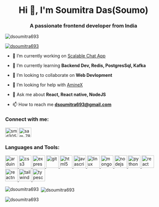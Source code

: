 <h1 align="center">Hi 👋, I'm Soumitra Das(Soumo)</h1>
<h3 align="center">A passionate frontend developer from India</h3>

<p align="left"> <img src="https://komarev.com/ghpvc/?username=dsoumitra693&label=Profile%20views&color=0e75b6&style=flat" alt="dsoumitra693" /> </p>

<p align="left"> <a href="https://github.com/ryo-ma/github-profile-trophy"><img src="https://github-profile-trophy.vercel.app/?username=dsoumitra693" alt="dsoumitra693" /></a> </p>

- 🔭 I’m currently working on [Scalable Chat App](https://github.com/dsoumitra693/sacalable-chat-app)
- 🌱 I’m currently learning **Backend Dev, Redis, PostgresSql, Kafka**

- 👯 I’m looking to collaborate on **Web Devlopment**

- 🤝 I’m looking for help with [AmineX](https://github.com/dsoumitra693/AnimeX)

- 💬 Ask me about **React, React native, NodeJS**

- 📫 How to reach me **dsoumitra693@gmail.com**

<h3 align="left">Connect with me:</h3>
<p align="left">
<a href="https://twitter.com/smd3056" target="blank"><img align="center" src="https://raw.githubusercontent.com/rahuldkjain/github-profile-readme-generator/master/src/images/icons/Social/twitter.svg" alt="smd3056" height="30" width="40" /></a>
<a href="https://www.codechef.com/users/sam_78" target="blank"><img align="center" src="https://cdn.jsdelivr.net/npm/simple-icons@3.1.0/icons/codechef.svg" alt="sam_78" height="30" width="40" /></a>
</p>

<h3 align="left">Languages and Tools:</h3>
<p align="left"> <a href="https://www.arduino.cc/" target="_blank" rel="noreferrer"> <img src="https://cdn.worldvectorlogo.com/logos/arduino-1.svg" alt="arduino" width="40" height="40"/> </a> 
<a href="https://www.w3schools.com/css/" target="_blank" rel="noreferrer"> <img src="https://img.icons8.com/?size=256&id=7gdY5qNXaKC0&format=png" alt="css3" width="40" height="40"/> </a> <a href="https://expressjs.com" target="_blank" rel="noreferrer"> <img src="https://img.icons8.com/?size=256&id=kg46nzoJrmTR&format=png" alt="express" width="40" height="40"/> </a> <a href="https://git-scm.com/" target="_blank" rel="noreferrer"> <img src="https://www.vectorlogo.zone/logos/git-scm/git-scm-icon.svg" alt="git" width="40" height="40"/> </a> <a href="https://www.w3.org/html/" target="_blank" rel="noreferrer"> <img src="https://img.icons8.com/?size=256&id=20909&format=png" alt="html5" width="40" height="40"/> </a> <a href="https://developer.mozilla.org/en-US/docs/Web/JavaScript" target="_blank" rel="noreferrer"> <img src="https://img.icons8.com/?size=256&id=PXTY4q2Sq2lG&format=png" alt="javascript" width="40" height="40"/> </a> <a href="https://www.linux.org/" target="_blank" rel="noreferrer"> <img src="https://img.icons8.com/?size=256&id=17842&format=png" alt="linux" width="40" height="40"/> </a> <a href="https://www.mongodb.com/" target="_blank" rel="noreferrer"> <img src="https://img.icons8.com/?size=256&id=74402&format=png" alt="mongodb" width="40" height="40"/> </a> <a href="https://nodejs.org" target="_blank" rel="noreferrer"> <img src="https://img.icons8.com/?size=256&id=54087&format=png" alt="nodejs" width="40" height="40"/> </a> <a href="https://www.python.org" target="_blank" rel="noreferrer"> <img src="https://img.icons8.com/?size=256&id=l75OEUJkPAk4&format=png" alt="python" width="40" height="40"/> </a> <a href="https://reactjs.org/" target="_blank" rel="noreferrer"> <img src="https://img.icons8.com/?size=256&id=123603&format=png" alt="react" width="40" height="40"/> </a> <a href="https://reactnative.dev/" target="_blank" rel="noreferrer"> <img src="https://reactnative.dev/img/header_logo.svg" alt="reactnative" width="40" height="40"/> </a> <a href="https://tailwindcss.com/" target="_blank" rel="noreferrer"> <img src="https://www.vectorlogo.zone/logos/tailwindcss/tailwindcss-icon.svg" alt="tailwind" width="40" height="40"/> </a> <a href="https://www.typescriptlang.org/" target="_blank" rel="noreferrer"> <img src="https://img.icons8.com/?size=256&id=uJM6fQYqDaZK&format=png" alt="typescript" width="40" height="40"/> </a> </p>

<p><img align="left" src="https://github-readme-stats.vercel.app/api/top-langs?username=dsoumitra693&show_icons=true&locale=en&layout=compact" alt="dsoumitra693" /></p>

<p>&nbsp;<img align="center" src="https://github-readme-stats.vercel.app/api?username=dsoumitra693&show_icons=true&locale=en" alt="dsoumitra693" /></p>

<p><img align="center" src="https://github-readme-streak-stats.herokuapp.com/?user=dsoumitra693&" alt="dsoumitra693" /></p>
